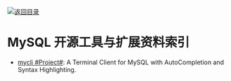 [![返回目录](https://parg.co/UGo)](https://github.com/wxyyxc1992/Awesome-Reference) 
# MySQL 开源工具与扩展资料索引

- [mycli #Project#](https://github.com/dbcli/mycli): A Terminal Client for MySQL with AutoCompletion and Syntax Highlighting.
